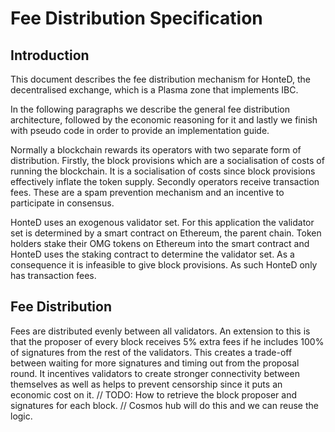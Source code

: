 # Fee Distribution Specification

## Introduction

This document describes the fee distribution mechanism for HonteD, the 
decentralised exchange, which is a Plasma zone that implements IBC.

In the following paragraphs we describe the general fee distribution
architecture, followed by the economic reasoning for it and lastly we finish
with pseudo code in order to provide an implementation guide.

Normally a blockchain rewards its operators with two separate form of 
distribution. Firstly, the block provisions which are a socialisation of costs
of running the blockchain. It is a socialisation of costs since block
provisions effectively inflate the token supply. Secondly operators receive
transaction fees. These are a spam prevention mechanism and an incentive to 
participate in consensus. 

HonteD uses an exogenous validator set. For this application the validator set
is determined by a smart contract on Ethereum, the parent chain. Token holders
stake their OMG tokens on Ethereum into the smart contract and HonteD uses
the staking contract to determine the validator set. As a consequence it is
infeasible to give block provisions. As such HonteD only has transaction fees.


## Fee Distribution

Fees are distributed evenly between all validators. An extension to this is 
that the proposer of every block receives 5% extra fees if he includes 100%
of signatures from the rest of the validators. This creates a trade-off
between waiting for more signatures and timing out from the proposal round.
It incentives validators to create stronger connectivity between themselves
as well as helps to prevent censorship since it puts an economic cost on it.
// TODO: How to retrieve the block proposer and signatures for each block.
// Cosmos hub will do this and we can reuse the logic.


